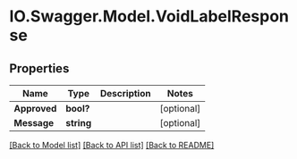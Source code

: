 # IO.Swagger.Model.VoidLabelResponse
## Properties

Name | Type | Description | Notes
------------ | ------------- | ------------- | -------------
**Approved** | **bool?** |  | [optional] 
**Message** | **string** |  | [optional] 

[[Back to Model list]](../README.md#documentation-for-models) [[Back to API list]](../README.md#documentation-for-api-endpoints) [[Back to README]](../README.md)

